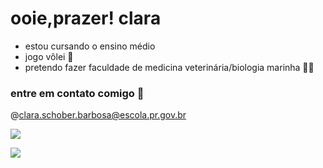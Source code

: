 # ooie,prazer! clara
- estou cursando o ensino médio
- jogo vôlei 🏐
- pretendo fazer faculdade de medicina veterinária/biologia marinha 🐾🦭

### entre em contato comigo 💨
@clara.schober.barbosa@escola.pr.gov.br

![](https://github.com/user-attachments/assets/7baf0e05-d4a1-4cc0-80d2-a27d506a6e69)


![](https://github.com/user-attachments/assets/cd0db7e0-fe37-4952-b5bf-b23f4db4f28e)


